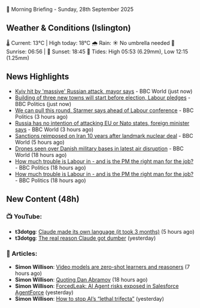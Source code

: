 🌅 Morning Briefing - Sunday, 28th September 2025

## Weather & Conditions (Islington)

🌡️ Current: 13°C | High today: 18°C
🌧️ Rain: ☀️ No umbrella needed
🌅 Sunrise: 06:56 | 🌇 Sunset: 18:45
🌊 Tides: High 05:53 (6.29mm), Low 12:15 (1.25mm)

## News Highlights

- [Kyiv hit by 'massive' Russian attack, mayor says](https://www.bbc.com/news/articles/c75qeqr5905o?at_medium=RSS&at_campaign=rss) - BBC World (just now)
- [Building of three new towns will start before election, Labour pledges](https://www.bbc.com/news/articles/cly1geen679o?at_medium=RSS&at_campaign=rss) - BBC Politics (just now)
- [We can pull this round, Starmer says ahead of Labour conference](https://www.bbc.com/news/articles/cn0xzdgyx0do?at_medium=RSS&at_campaign=rss) - BBC Politics (3 hours ago)
- [Russia has no intention of attacking EU or Nato states, foreign minister says](https://www.bbc.com/news/articles/c5ygjv0r2myo?at_medium=RSS&at_campaign=rss) - BBC World (3 hours ago)
- [Sanctions reimposed on Iran 10 years after landmark nuclear deal](https://www.bbc.com/news/articles/crme84w3n23o?at_medium=RSS&at_campaign=rss) - BBC World (5 hours ago)
- [Drones seen over Danish military bases in latest air disruption](https://www.bbc.com/news/articles/c3rvzdq93yro?at_medium=RSS&at_campaign=rss) - BBC World (18 hours ago)
- [How much trouble is Labour in - and is the PM the right man for the job?](https://www.bbc.com/news/articles/c1kwlzv9zl1o?at_medium=RSS&at_campaign=rss) - BBC Politics (18 hours ago)
- [How much trouble is Labour in - and is the PM the right man for the job?](https://www.bbc.com/news/articles/c1kwlzv9zl1o?at_medium=RSS&at_campaign=rss) - BBC Politics (18 hours ago)

## New Content (48h)
### 📺 YouTube:

- **t3dotgg**: [Claude made its own language (it took 3 months)](https://www.youtube.com/watch?v=BiFt4vw1-uM) (5 hours ago)
- **t3dotgg**: [The real reason Claude got dumber](https://www.youtube.com/watch?v=6qIZTmaJc0Y) (yesterday)

### 📝 Articles:

- **Simon Willison**: [Video models are zero-shot learners and reasoners](https://simonwillison.net/2025/Sep/27/video-models-are-zero-shot-learners-and-reasoners/#atom-everything) (7 hours ago)
- **Simon Willison**: [Quoting Dan Abramov](https://simonwillison.net/2025/Sep/27/dan-abramov/#atom-everything) (18 hours ago)
- **Simon Willison**: [ForcedLeak: AI Agent risks exposed in Salesforce AgentForce](https://simonwillison.net/2025/Sep/26/agentforce/#atom-everything) (yesterday)
- **Simon Willison**: [How to stop AI’s “lethal trifecta”](https://simonwillison.net/2025/Sep/26/how-to-stop-ais-lethal-trifecta/#atom-everything) (yesterday)
